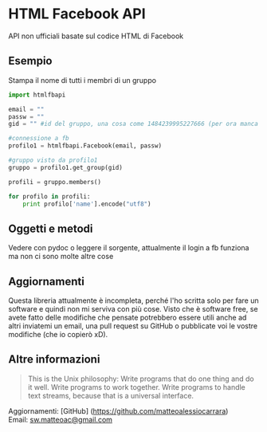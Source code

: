 # HTML Facebook API #

API non ufficiali basate sul codice HTML di Facebook

## Esempio ##

Stampa il nome di tutti i membri di un gruppo

```python
import htmlfbapi

email = ""
passw = ""
gid = "" #id del gruppo, una cosa come 1484239995227666 (per ora manca una funzione per elencare gli id, ma si vedono nell'url dal sito)

#connessione a fb
profilo1 = htmlfbapi.Facebook(email, passw)

#gruppo visto da profilo1
gruppo = profilo1.get_group(gid) 

profili = gruppo.members()

for profilo in profili:
	print profilo['name'].encode("utf8")
```

## Oggetti e metodi ##

Vedere con pydoc o leggere il sorgente, attualmente il login a fb funziona ma non ci sono molte altre cose

## Aggiornamenti ##

Questa libreria attualmente è incompleta, perché l'ho scritta solo per fare un software e quindi non mi serviva con più cose. Visto che è software free, se avete fatto delle modifiche che pensate potrebbero essere utili anche ad altri inviatemi un email, una pull request su GitHub o pubblicate voi le vostre modifiche (che io copierò xD).

## Altre informazioni ##

> This is the Unix philosophy: Write programs that do one thing and do it well. Write programs to work together. Write programs to handle text streams, because that is a universal interface.  

Aggiornamenti: [GitHub] (https://github.com/matteoalessiocarrara)  
Email: sw.matteoac@gmail.com
